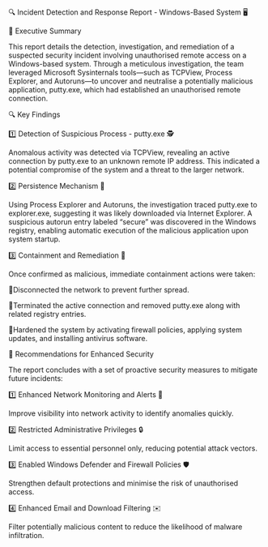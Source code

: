🔍 Incident Detection and Response Report - Windows-Based System 🖥️

📄 Executive Summary

This report details the detection, investigation, and remediation of a suspected security incident involving unauthorised remote access on a Windows-based system. Through a meticulous investigation, the team leveraged Microsoft Sysinternals tools—such as TCPView, Process Explorer, and Autoruns—to uncover and neutralise a potentially malicious application, putty.exe, which had established an unauthorised remote connection.

🔍 Key Findings

1️⃣ Detection of Suspicious Process - putty.exe 🕵️

Anomalous activity was detected via TCPView, revealing an active connection by putty.exe to an unknown remote IP address. This indicated a potential compromise of the system and a threat to the larger network.

2️⃣ Persistence Mechanism 🔧

Using Process Explorer and Autoruns, the investigation traced putty.exe to explorer.exe, suggesting it was likely downloaded via Internet Explorer. A suspicious autorun entry labeled “secure” was discovered in the Windows registry, enabling automatic execution of the malicious application upon system startup.

3️⃣ Containment and Remediation 🚫

Once confirmed as malicious, immediate containment actions were taken:

📌Disconnected the network to prevent further spread.

📌Terminated the active connection and removed putty.exe along with related registry entries.

📌Hardened the system by activating firewall policies, applying system updates, and installing antivirus software.

🔐 Recommendations for Enhanced Security

The report concludes with a set of proactive security measures to mitigate future incidents:

1️⃣ Enhanced Network Monitoring and Alerts 📡

Improve visibility into network activity to identify anomalies quickly.

2️⃣ Restricted Administrative Privileges 🔒

Limit access to essential personnel only, reducing potential attack vectors.

3️⃣ Enabled Windows Defender and Firewall Policies 🛡️

Strengthen default protections and minimise the risk of unauthorised access.

4️⃣ Enhanced Email and Download Filtering ✉️

Filter potentially malicious content to reduce the likelihood of malware infiltration.

